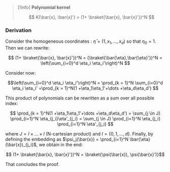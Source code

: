 >[!info] **Polynomial kernel**
>
>$$ K(\bar{x}, \bar{x}') = (1+ \braket{\bar{x}, \bar{x}'})^N $$
### Derivation

Consider the homogeneous coordinates : $\bar{\eta} = (1, x_1, \dots, x_d)$ so that $\eta_0 = 1$.
Then we can rewrite:

$$ (1+ \braket{\bar{x}, \bar{x}'})^N = (\braket{\bar{\eta},\bar{\eta}'})^N = \left(\sum_{i=0}^d \eta_i \eta_i'\right)^N $$

Consider now:

$$\left(\sum_{i=0}^d \eta_i \eta_i'\right)^N = \prod_{k = 1}^N \sum_{i=0}^d \eta_i \eta_i' =\prod_{k = 1}^N(1 +\eta_1\eta_1'+\dots +\eta_d\eta_d') $$

This product of polynomials can be rewritten as a sum over all possible index:

$$ \prod_{k = 1}^N(1 +\eta_1\eta_1'+\dots +\eta_d\eta_d') = \sum_{j \in J} \prod_{i=1}^N \eta_{j_i}\eta'_{j_i} = \sum_{j \in J} \prod_{i=1}^N \eta_{j_i} \prod_{i=1}^N \eta'_{j_i} $$


where $J = I \times \dots \times I$ (N-cartesian product) and $I = \{0,1,\dots,d\}$.
Finally, by defining the embedding as $\psi_j(\bar{x}) = \prod_{i=1}^N \bar{\eta}(\bar{x})_{j_i}$, we obtain in the end:

$$ (1+ \braket{\bar{x}, \bar{x}'})^N = \braket{\psi(\bar{x}), \psi(\bar{x}')}$$

That concludes the proof.
